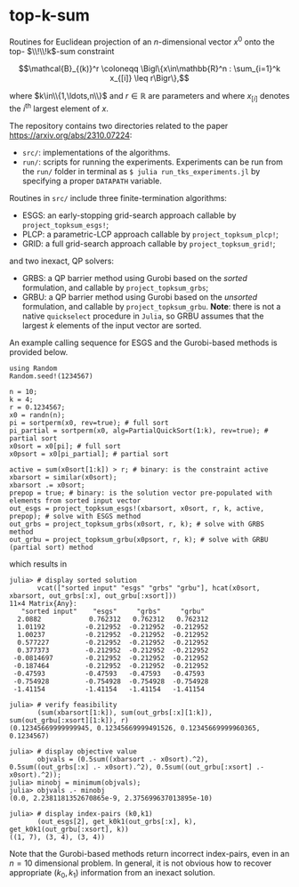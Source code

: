 # top-k-sum
Routines for Euclidean projection of an $n$-dimensional vector $x^0$ onto the top- $\\!\\!k$-sum constraint
```math
\mathcal{B}_{(k)}^r \coloneqq \Bigl\{x\in\mathbb{R}^n : \sum_{i=1}^k x_{[i]} \leq r\Bigr\},
```
where $k\in\\{1,\ldots,n\\}$ and $r\in\mathbb{R}$ are parameters and where $x_{[i]}$ denotes the $i^{\text{th}}$ largest element of $x$.

The repository contains two directories related to the paper https://arxiv.org/abs/2310.07224:
- `src/`: implementations of the algorithms.
- `run/`: scripts for running the experiments. Experiments can be run from the `run/` folder in terminal as `$ julia run_tks_experiments.jl` by specifying a proper `DATAPATH` variable.

Routines in `src/` include three finite-termination algorithms:
- ESGS: an early-stopping grid-search approach callable by `project_topksum_esgs!`;
- PLCP: a parametric-LCP approach callable by `project_topksum_plcp!`;
- GRID: a full grid-search approach callable by `project_topksum_grid!`;

and two inexact, QP solvers:
- GRBS: a QP barrier method using Gurobi based on the _sorted_ formulation, and callable by `project_topksum_grbs`;
- GRBU: a QP barrier method using Gurobi based on the _unsorted_ formulation, and callable by `project_topksum_grbu`. **Note**: there is not a native `quickselect` procedure in `Julia`, so GRBU assumes that the largest $k$ elements of the input vector are sorted.

An example calling sequence for ESGS and the Gurobi-based methods is provided below.

```
using Random
Random.seed!(1234567)

n = 10;
k = 4;
r = 0.1234567;
x0 = randn(n);
pi = sortperm(x0, rev=true); # full sort
pi_partial = sortperm(x0, alg=PartialQuickSort(1:k), rev=true); # partial sort
x0sort = x0[pi]; # full sort
x0psort = x0[pi_partial]; # partial sort

active = sum(x0sort[1:k]) > r; # binary: is the constraint active
xbarsort = similar(x0sort);
xbarsort .= x0sort;
prepop = true; # binary: is the solution vector pre-populated with elements from sorted input vector
out_esgs = project_topksum_esgs!(xbarsort, x0sort, r, k, active, prepop); # solve with ESGS method
out_grbs = project_topksum_grbs(x0sort, r, k); # solve with GRBS method
out_grbu = project_topksum_grbu(x0psort, r, k); # solve with GRBU (partial sort) method
```
which results in
```
julia> # display sorted solution
       vcat(["sorted input" "esgs" "grbs" "grbu"], hcat(x0sort, xbarsort, out_grbs[:x], out_grbu[:xsort]))
11×4 Matrix{Any}:
   "sorted input"    "esgs"     "grbs"     "grbu"
  2.0882            0.762312   0.762312   0.762312
  1.01192          -0.212952  -0.212952  -0.212952
  1.00237          -0.212952  -0.212952  -0.212952
  0.577227         -0.212952  -0.212952  -0.212952
  0.377373         -0.212952  -0.212952  -0.212952
 -0.0814697        -0.212952  -0.212952  -0.212952
 -0.187464         -0.212952  -0.212952  -0.212952
 -0.47593          -0.47593   -0.47593   -0.47593
 -0.754928         -0.754928  -0.754928  -0.754928
 -1.41154          -1.41154   -1.41154   -1.41154

julia> # verify feasibility
       (sum(xbarsort[1:k]), sum(out_grbs[:x][1:k]), sum(out_grbu[:xsort][1:k]), r)
(0.12345669999999945, 0.12345669999491526, 0.12345669999960365, 0.1234567)

julia> # display objective value
       objvals = (0.5sum((xbarsort .- x0sort).^2), 0.5sum((out_grbs[:x] .- x0sort).^2), 0.5sum((out_grbu[:xsort] .- x0sort).^2));
julia> minobj = minimum(objvals);
julia> objvals .- minobj
(0.0, 2.2381181352670865e-9, 2.375699637013895e-10)

julia> # display index-pairs (k0,k1)
       (out_esgs[2], get_k0k1(out_grbs[:x], k), get_k0k1(out_grbu[:xsort], k))
((1, 7), (3, 4), (3, 4))
```
Note that the Gurobi-based methods return incorrect index-pairs, even in an $n=10$ dimensional problem.
In general, it is not obvious how to recover appropriate $(k_0,k_1)$ information from an inexact solution.
